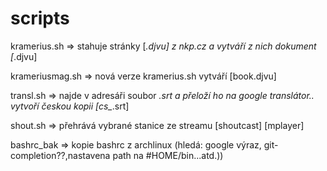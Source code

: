 # scripts

kramerius.sh	 => stahuje stránky [*.djvu] z nkp.cz a vytváří z nich dokument [*.djvu]

krameriusmag.sh	 => nová verze kramerius.sh vytváří [book.djvu]

transl.sh	 => najde v adresáři soubor *.srt a přeloží ho na google translátor..
		    vytvoří českou kopii [cs_*.srt]
            
shout.sh	 => přehrává vybrané stanice ze streamu [shoutcast] [mplayer]

bashrc_bak	 => kopie bashrc z archlinux (hledá: google výraz, git-completion??,nastavena path na #HOME/bin...atd.)) 
